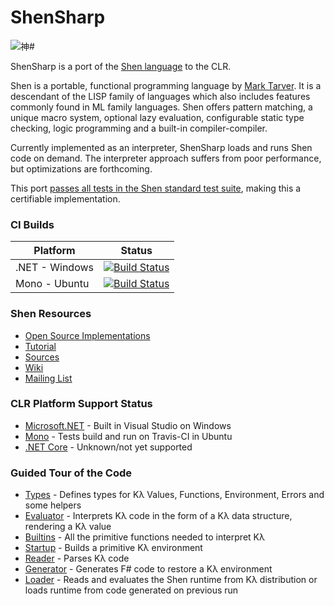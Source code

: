 # ShenSharp

![神#](https://raw.githubusercontent.com/rkoeninger/ShenSharp/master/Assets/ShenSharp.png)

ShenSharp is a port of the [Shen language](http://shenlanguage.org/) to the CLR.

Shen is a portable, functional programming language by [Mark Tarver](http://www.shenlanguage.org/lambdassociates/htdocs/index.htm). It is a descendant of the LISP family of languages which also includes features commonly found in ML family languages. Shen offers pattern matching, a unique macro system, optional lazy evaluation, configurable static type checking, logic programming and a built-in compiler-compiler.

Currently implemented as an interpreter, ShenSharp loads and runs Shen code on demand. The interpreter approach suffers from poor performance, but optimizations are forthcoming.

This port [passes all tests in the Shen standard test suite](https://gist.github.com/rkoeninger/2f29ca2f6d5ab88c8f4dccacc4def3fc), making this a certifiable implementation.

### CI Builds

|    Platform    |      Status      |
|----------------|------------------|
| .NET - Windows | [![Build Status](https://ci.appveyor.com/api/projects/status/dy12w63pi5kqlhyr/branch/master?svg=true)](https://ci.appveyor.com/project/rkoeninger/shensharp/branch/master) |
| Mono - Ubuntu  | [![Build Status](https://api.travis-ci.org/rkoeninger/ShenSharp.svg?branch=master)](https://travis-ci.org/rkoeninger/ShenSharp) |

### Shen Resources
  * [Open Source Implementations](http://www.shenlanguage.org/download_form.html)
  * [Tutorial](http://www.shenlanguage.org/learn-shen/index.html)
  * [Sources](https://github.com/Shen-Language/shen-sources)
  * [Wiki](https://github.com/Shen-Language/wiki/wiki)
  * [Mailing List](https://groups.google.com/forum/#!forum/qilang)

### CLR Platform Support Status
  * [Microsoft.NET](https://www.microsoft.com/net) - Built in Visual Studio on Windows
  * [Mono](http://www.mono-project.com/) - Tests build and run on Travis-CI in Ubuntu
  * [.NET Core](https://www.microsoft.com/net/core#windowsvs2015) - Unknown/not yet supported

### Guided Tour of the Code
  * [Types](https://github.com/rkoeninger/ShenSharp/blob/master/Kl/Types.fs) - Defines types for Kλ Values, Functions, Environment, Errors and some helpers
  * [Evaluator](https://github.com/rkoeninger/ShenSharp/blob/master/Kl/Evaluator.fs) - Interprets Kλ code in the form of a Kλ data structure, rendering a Kλ value
  * [Builtins](https://github.com/rkoeninger/ShenSharp/blob/master/Kl/Builtins.fs) - All the primitive functions needed to interpret Kλ
  * [Startup](https://github.com/rkoeninger/ShenSharp/blob/master/Kl/Startup.fs) - Builds a primitive Kλ environment
  * [Reader](https://github.com/rkoeninger/ShenSharp/blob/master/Kl.Import/Reader.fs) - Parses Kλ code
  * [Generator](https://github.com/rkoeninger/ShenSharp/blob/master/Kl.Import/Generator.fs) - Generates F# code to restore a Kλ environment
  * [Loader](https://github.com/rkoeninger/ShenSharp/blob/master/Kl.Import/Loader.fs) - Reads and evaluates the Shen runtime from Kλ distribution or loads runtime from code generated on previous run
